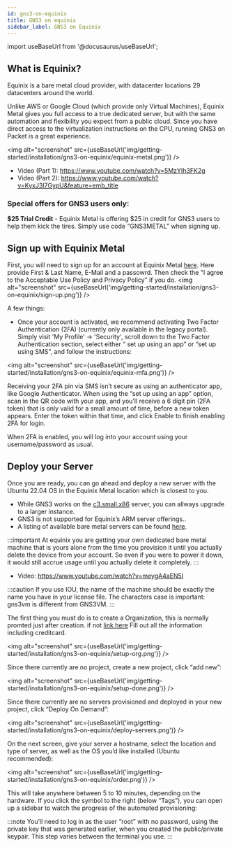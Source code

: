 ```yaml
---
id: gns3-on-equinix
title: GNS3 on equinix
sidebar_label: GNS3 on Equinix
---
```


import useBaseUrl from '@docusaurus/useBaseUrl';

## What is Equinix?

Equinix is a bare metal cloud provider, with datacenter locations 29 datacenters around the world.  

Unlike AWS or Google Cloud (which provide only Virtual Machines), Equinix Metal gives you full access to a true dedicated server, but with the same automation and flexibility you expect from a public cloud. Since you have direct access to the virtualization instructions on the CPU, running GNS3 on Packet is a great experience.

<img alt="screenshot" src={useBaseUrl('img/getting-started/installation/gns3-on-equinix/equinix-metal.png')} />

- Video (Part 1): https://www.youtube.com/watch?v=5MzYIh3FK2g
- Video (Part 2): https://www.youtube.com/watch?v=KyxJ3l7GypU&feature=emb_title

### Special offers for GNS3 users only:  

**$25 Trial Credit** - Equinix Metal is offering $25 in credit for GNS3 users to help them kick the tires. Simply use code “GNS3METAL” when signing up.

## Sign up with Equinix Metal

First, you will need to sign up for an account at Equinix Metal [here](https://console.equinix.com/sign-up). Here provide First & Last Name, E-Mail and a passowrd. Then check the "I agree to the Acceptable Use Policy and Privacy Policy" if you do.
<img alt="screenshot" src={useBaseUrl('img/getting-started/installation/gns3-on-equinix/sign-up.png')} />

A few things:
- Once your account is activated, we recommend activating Two Factor Authentication (2FA) (currently only available in the legacy portal).  Simply visit 'My Profile' -> 'Security', scroll down to the Two Factor Authentication section, select either “ set up using an app” or “set up using SMS”, and follow the instructions:

<img alt="screenshot" src={useBaseUrl('img/getting-started/installation/gns3-on-equinix/equinix-mfa.png')} />

Receiving your 2FA pin via SMS isn’t secure as using an authenticator app, like Google Authenticator.  When using the “set up using an app” option, scan in the QR code with your app, and you’ll receive a 6 digit pin (2FA token) that is only valid for a small amount of time, before a new token appears. Enter the token within that time, and click Enable to finish enabling 2FA for login.

When 2FA is enabled, you will log into your account using your username/password as usual.

## Deploy your Server

Once you are ready, you can go ahead and deploy a new server with the Ubuntu 22.04 OS in the Equinix Metal location which is closest to you.  

- While GNS3 works on the [c3.small.x86](https://deploy.equinix.com/product/servers/c3-small/) server, you can allways upgrade to a larger instance.
- GNS3 is not supported for Equinix’s ARM server offerings..
- A listing of available bare metal servers can be found [here](https://deploy.equinix.com/product/servers/).

:::important
At equinix you are getting your own dedicated bare metal machine that is yours alone from the time you provision it until you actually delete the device from your account.  So even if you were to power it down, it would still accrue usage until you actually delete it completely.
:::

- Video: https://www.youtube.com/watch?v=meygA4aEN5I

:::caution
If you use IOU, the name of the machine should be exactly the name you have in your license file. The characters case is important: gns3vm is different from GNS3VM.
:::

The first thing you must do is to create a Organization, this is normally promted just after creation. if not [link here](https://console.equinix.com/setup/organization) Fill out all the information including creditcard.

<img alt="screenshot" src={useBaseUrl('img/getting-started/installation/gns3-on-equinix/setup-org.png')} />

Since there currently are no project, create a new project, click “add new”:

<img alt="screenshot" src={useBaseUrl('img/getting-started/installation/gns3-on-equinix/setup-done.png')} />

Since there currently are no servers provisioned and deployed in your new project, click “Deploy On Demand”:

<img alt="screenshot" src={useBaseUrl('img/getting-started/installation/gns3-on-equinix/deploy-servers.png')} />

On the next screen, give your server a hostname, select the location and type of server, as well as the OS you’d like installed  (Ubuntu recommended):

<img alt="screenshot" src={useBaseUrl('img/getting-started/installation/gns3-on-equinix/order.png')} />

This will take anywhere between 5 to 10 minutes, depending on the hardware. If you click the symbol to the right  (below “Tags”), you can open up a sidebar to watch the progress of the automated provisioning:


:::note
You’ll need to log in as the user “root” with no password, using the private key that was generated earlier, when you created the public/private keypair. This step varies between the terminal you use.
:::
